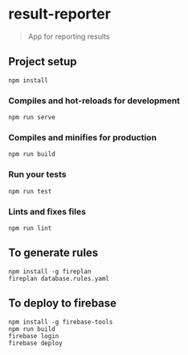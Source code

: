 # result-reporter

> App for reporting results

## Project setup
```
npm install
```

### Compiles and hot-reloads for development
```
npm run serve
```

### Compiles and minifies for production
```
npm run build
```

### Run your tests
```
npm run test
```

### Lints and fixes files
```
npm run lint
```

## To generate rules
```
npm install -g fireplan
fireplan database.rules.yaml
```

## To deploy to firebase
```
npm install -g firebase-tools
npm run build
firebase login
firebase deploy
```
